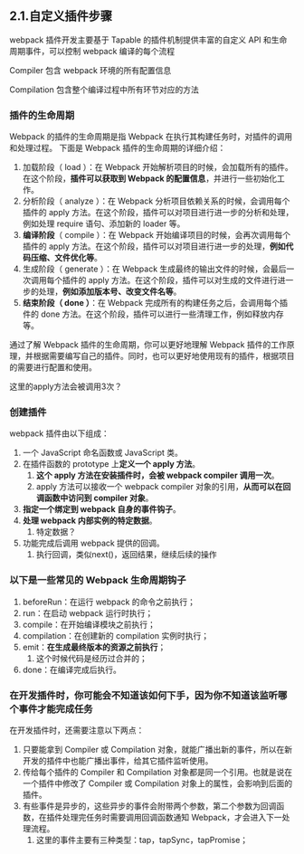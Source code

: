 ## 2.1.自定义插件步骤

webpack 插件开发主要基于 Tapable 的插件机制提供丰富的自定义 API 和生命周期事件，可以控制 webpack 编译的每个流程

Compiler 包含 webpack 环境的所有配置信息

Compilation 包含整个编译过程中所有环节对应的方法

### 插件的生命周期

Webpack 的插件的生命周期是指 Webpack 在执行其构建任务时，对插件的调用和处理过程。
下面是 Webpack 插件的生命周期的详细介绍：

1. 加载阶段（ load ）：在 Webpack 开始解析项目的时候，会加载所有的插件。在这个阶段，**插件可以获取到 Webpack 的配置信息**，并进行一些初始化工作。
2. 分析阶段（ analyze ）：在 Webpack 分析项目依赖关系的时候，会调用每个插件的 apply 方法。在这个阶段，插件可以对项目进行进一步的分析和处理，例如处理 require 语句、添加新的 loader 等。
3. **编译阶段**（ compile ）：在 Webpack 开始编译项目的时候，会再次调用每个插件的 apply 方法。在这个阶段，插件可以对项目进行进一步的处理，**例如代码压缩、文件优化等**。
4. 生成阶段（ generate ）：在 Webpack 生成最终的输出文件的时候，会最后一次调用每个插件的 apply 方法。在这个阶段，插件可以对生成的文件进行进一步的处理，**例如添加版本号、改变文件名等**。
5. **结束阶段（ done ）**：在 Webpack 完成所有的构建任务之后，会调用每个插件的 done 方法。在这个阶段，插件可以进行一些清理工作，例如释放内存等。

通过了解 Webpack 插件的生命周期，你可以更好地理解 Webpack 插件的工作原理，并根据需要编写自己的插件。同时，也可以更好地使用现有的插件，根据项目的需要进行配置和使用。

这里的apply方法会被调用3次？

### 创建插件

webpack 插件由以下组成：

1. 一个 JavaScript 命名函数或 JavaScript 类。
2. 在插件函数的 prototype 上**定义一个 apply 方法**。
   1. **这个 apply 方法在安装插件时，会被 webpack compiler 调用一次**。
   2. apply 方法可以接收一个 webpack compiler 对象的引用，**从而可以在回调函数中访问到 compiler 对象**。
3. **指定一个绑定到 webpack 自身的事件钩子**。
4. **处理 webpack 内部实例的特定数据**。
   1. 特定数据？
5. 功能完成后调用 webpack 提供的回调。
   1. 执行回调，类似next()，返回结果，继续后续的操作

### 以下是一些常见的 Webpack 生命周期钩子

1. beforeRun：在运行 webpack 的命令之前执行；
2. run：在启动 webpack 运行时执行；
3. compile：在开始编译模块之前执行；
4. compilation：在创建新的 compilation 实例时执行；
5. emit：**在生成最终版本的资源之前执行**；
   1. 这个时候代码是经历过合并的；
6. done：在编译完成后执行。

### 在开发插件时，你可能会不知道该如何下手，因为你不知道该监听哪个事件才能完成任务

在开发插件时，还需要注意以下两点：

1. 只要能拿到 Compiler 或 Compilation 对象，就能广播出新的事件，所以在新开发的插件中也能广播出事件，给其它插件监听使用。
2. 传给每个插件的 Compiler 和 Compilation 对象都是同一个引用。也就是说在一个插件中修改了 Compiler 或 Compilation 对象上的属性，会影响到后面的插件。
3. 有些事件是异步的，这些异步的事件会附带两个参数，第二个参数为回调函数，在插件处理完任务时需要调用回调函数通知 Webpack，才会进入下一处理流程。
   1. 这里的事件主要有三种类型：tap，tapSync，tapPromise；
